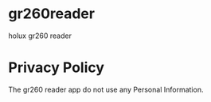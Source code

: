 # gr260reader
holux gr260 reader
<h1>Privacy Policy</h1>
<p>The gr260 reader app do not use any Personal Information.</p>

